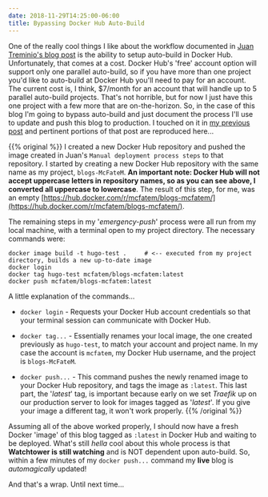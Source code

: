 ```yaml
---
date: 2018-11-29T14:25:00-06:00
title: Bypassing Docker Hub Auto-Build
---
```


One of the really cool things I like about the workflow documented in [Juan Treminio's blog post](https://jtreminio.com/blog/setting-up-a-static-site-with-hugo-and-push-to-deploy/) is the ability to setup auto-build in Docker Hub.  Unfortunately, that comes at a cost.  Docker Hub's 'free' account option will support only one parallel auto-build, so if you have more than one project you'd like to auto-build at Docker Hub you'll need to pay for an account.  The current cost is, I think, $7/month for an account that will handle up to 5 parallel auto-build projects.  That's not horrible, but for now I just have this one project with a few more that are on-the-horizon.  So, in the case of this blog I'm going to bypass auto-build and just document the process I'll use to update and push this blog to production.  I touched on it in [my previous post](https://static.grinnell.edu/blogs/McFateM/post/pushing-to-production/) and pertinent portions of that post are reproduced here...

{{% original %}}
I created a new Docker Hub repository and pushed the image created in Juan's `Manual deployment process steps` to that repository. I started by creating a new Docker Hub repository with the same name as my project, `blogs-McFateM`.  **An important note: Docker Hub will not accept uppercase letters in repository names, so as you can see above, I converted all uppercase to lowercase**. The result of this step, for me, was an empty [https://hub.docker.com/r/mcfatem/blogs-mcfatem/](https://hub.docker.com/r/mcfatem/blogs-mcfatem/).

The remaining steps in my '*emergency-push*' process were all run from my local machine, with a terminal open to my project directory.  The necessary commands were:

```
docker image build -t hugo-test .     # <-- executed from my project directory, builds a new up-to-date image
docker login
docker tag hugo-test mcfatem/blogs-mcfatem:latest
docker push mcfatem/blogs-mcfatem:latest
```
A little explanation of the commands...

- `docker login` - Requests your Docker Hub account credentials so that your terminal session can communicate with Docker Hub.

- `docker tag...` - Essentially renames your local image, the one created previously as `hugo-test`, to match your account and project name.  In my case the account is `mcfatem`, my Docker Hub username, and the project is `blogs-McFateM`.  

- `docker push...` - This command pushes the newly renamed image to your Docker Hub repository, and tags the image as `:latest`.  This last part, the '*latest*' tag, is important because early on we set *Traefik* up on our production server to look for images tagged as '*latest*'.  If you give your image a different tag, it won't work properly.
{{% /original %}}

Assuming all of the above worked properly, I should now have a fresh Docker 'image' of this blog tagged as `:latest` in Docker Hub and waiting to be deployed.  What's still *hella* cool about this whole process is that **Watchtower is still watching** and is NOT dependent upon auto-build.  So, within a few minutes of my `docker push...` command my **live** blog is *automagically* updated! 

And that's a wrap.  Until next time...
